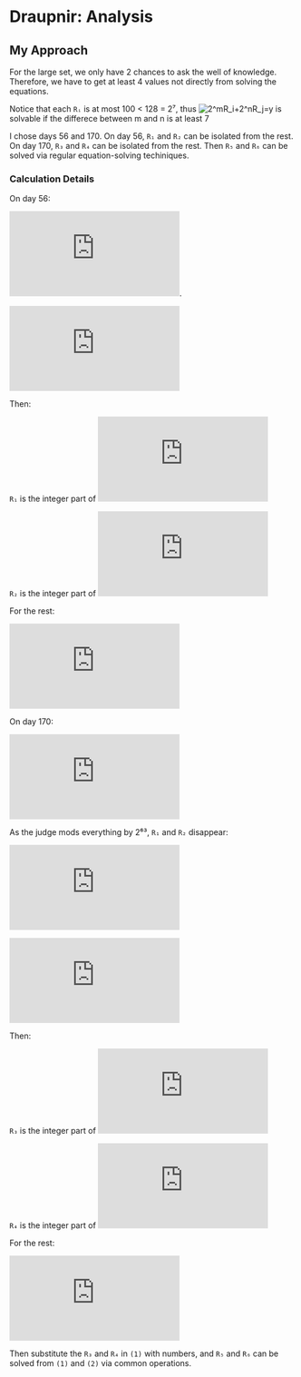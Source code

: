 #   Draupnir: Analysis
##  My Approach
For the large set, we only have 2 chances to ask the well of knowledge. Therefore, we have to get at least 4 values not directly from solving the equations.

Notice that each `Rᵢ` is at most 100 < 128 = 2⁷, thus ![2^mR_i&plus;2^nR_j=y](https://latex.codecogs.com/svg.latex?2^mR_i&plus;2^nR_j=y) is solvable if the differece between m and n is at least 7

I chose days 56 and 170. On day 56, `R₁` and `R₂` can be isolated from the rest. On day 170, `R₃` and `R₄` can be isolated from the rest. Then `R₅` and `R₆` can be solved via regular equation-solving techiniques.

### Calculation Details
On day 56:

![2^{56}R_1+2^{28}R_2+2^{18}R_3+2^{14}R_4+2^{11}R_5+2^9R_6=d_{56}](https://latex.codecogs.com/svg.latex?2%5E%7B56%7DR_1&plus;2%5E%7B28%7DR_2&plus;2%5E%7B18%7DR_3&plus;2%5E%7B14%7DR_4&plus;2%5E%7B11%7DR_5&plus;2%5E9R_6%3Dd_%7B56%7D).

![2^{47}R_1+2^{19}R_2+2^9R_3+2^5R_4+2^2R_5+R_6=d_{56}/2^9](https://latex.codecogs.com/svg.latex?2%5E%7B47%7DR_1&plus;2%5E%7B19%7DR_2&plus;2%5E9R_3&plus;2%5E5R_4&plus;2%5E2R_5&plus;R_6%3Dd_%7B56%7D/2%5E9)

Then:

`R₁` is the integer part of ![\frac{d_{56}/2^9}{2^{47}}](https://latex.codecogs.com/svg.latex?%5Cfrac%7Bd_%7B56%7D/2%5E9%7D%7B2%5E%7B47%7D%7D)

`R₂` is the integer part of ![\frac{d_{56}/2^9\mod2^{47}}{2^{19}}](https://latex.codecogs.com/svg.latex?%5Cfrac%7Bd_%7B56%7D/2%5E9%5Cmod2%5E%7B47%7D%7D%7B2%5E%7B19%7D%7D)

For the rest:

![2^9R_3+2^5R_4+2^2R_5+R_6=d_{56}/2^9\mod2^{19} \ \ \ \ \ \ \ \ \ \ \ \ (1)](https://latex.codecogs.com/svg.latex?2%5E9R_3&plus;2%5E5R_4&plus;2%5E2R_5&plus;R_6%3Dd_%7B56%7D/2%5E9%5Cmod2%5E%7B19%7D%20%5C%20%5C%20%5C%20%5C%20%5C%20%5C%20%5C%20%5C%20%5C%20%5C%20%5C%20%5C%20%281%29)

On day 170:

![2^{170}R_1+2^{85}R_2+2^{56}R_3+2^{42}R_4+2^{34}R_5+2^{28}R_6=d_{170}](https://latex.codecogs.com/svg.latex?2%5E%7B170%7DR_1&plus;2%5E%7B85%7DR_2&plus;2%5E%7B56%7DR_3&plus;2%5E%7B42%7DR_4&plus;2%5E%7B34%7DR_5&plus;2%5E%7B28%7DR_6%3Dd_%7B170%7D)

As the judge mods everything by 2⁶³, `R₁` and `R₂` disappear:

![2^{56}R_3+2^{42}R_4+2^{34}R_5+2^{28}R_6=d_{170}](https://latex.codecogs.com/svg.latex?2%5E%7B56%7DR_3&plus;2%5E%7B42%7DR_4&plus;2%5E%7B34%7DR_5&plus;2%5E%7B28%7DR_6%3Dd_%7B170%7D)

![2^{28}R_3+2^{14}R_4+2^6R_5+R_6=d_{170}/2^{28}](https://latex.codecogs.com/svg.latex?2%5E%7B28%7DR_3&plus;2%5E%7B14%7DR_4&plus;2%5E6R_5&plus;R_6%3Dd_%7B170%7D/2%5E%7B28%7D)

Then:

`R₃` is the integer part of ![\frac{d_{170}/2^{28}}{2^{28}}](https://latex.codecogs.com/svg.latex?%5Cfrac%7Bd_%7B170%7D/2%5E%7B28%7D%7D%7B2%5E%7B28%7D%7D)

`R₄` is the integer part of ![\frac{d_{170}/2^{28}\mod2^{28}}{2^{14}}](https://latex.codecogs.com/svg.latex?%5Cfrac%7Bd_%7B170%7D/2%5E%7B28%7D%5Cmod2%5E%7B28%7D%7D%7B2%5E%7B14%7D%7D)

For the rest:

![2^6R_5+R_6=d_{170}/2^{28}\mod2^{14} \ \ \ \ \ \ \ \ \ \ \ \ (2)](https://latex.codecogs.com/svg.latex?2%5E6R_5&plus;R_6%3Dd_%7B170%7D/2%5E%7B28%7D%5Cmod2%5E%7B14%7D%20%5C%20%5C%20%5C%20%5C%20%5C%20%5C%20%5C%20%5C%20%5C%20%5C%20%5C%20%5C%20%282%29)

Then substitute the `R₃` and `R₄` in `(1)` with numbers, and `R₅` and `R₆` can be solved from `(1)` and `(2)` via common operations.

